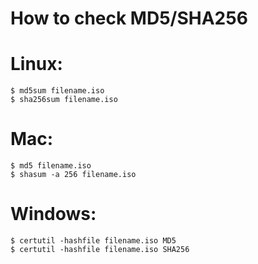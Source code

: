 # How to check MD5/SHA256

# Linux:

    $ md5sum filename.iso
    $ sha256sum filename.iso

# Mac:

    $ md5 filename.iso
    $ shasum -a 256 filename.iso

# Windows:

    $ certutil -hashfile filename.iso MD5
    $ certutil -hashfile filename.iso SHA256
